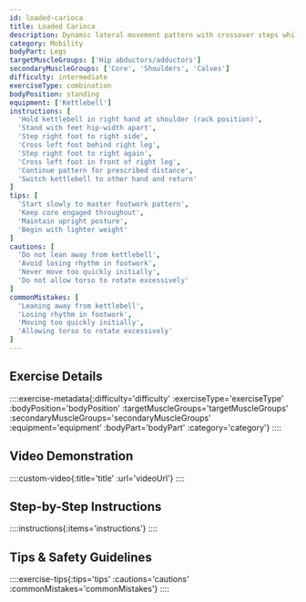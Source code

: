 ```yaml
---
id: loaded-carioca
title: Loaded Carioca
description: Dynamic lateral movement pattern with crossover steps while carrying kettlebell, improving coordination, hip mobility, and lateral chain strength.
category: Mobility
bodyPart: Legs
targetMuscleGroups: ['Hip abductors/adductors']
secondaryMuscleGroups: ['Core', 'Shoulders', 'Calves']
difficulty: intermediate
exerciseType: combination
bodyPosition: standing
equipment: ['Kettlebell']
instructions: [
  'Hold kettlebell in right hand at shoulder (rack position)',
  'Stand with feet hip-width apart',
  'Step right foot to right side',
  'Cross left foot behind right leg',
  'Step right foot to right again',
  'Cross left foot in front of right leg',
  'Continue pattern for prescribed distance',
  'Switch kettlebell to other hand and return'
]
tips: [
  'Start slowly to master footwork pattern',
  'Keep core engaged throughout',
  'Maintain upright posture',
  'Begin with lighter weight'
]
cautions: [
  'Do not lean away from kettlebell',
  'Avoid losing rhythm in footwork',
  'Never move too quickly initially',
  'Do not allow torso to rotate excessively'
]
commonMistakes: [
  'Leaning away from kettlebell',
  'Losing rhythm in footwork',
  'Moving too quickly initially',
  'Allowing torso to rotate excessively'
]
---
```


## Exercise Details

::::exercise-metadata{:difficulty='difficulty' :exerciseType='exerciseType' :bodyPosition='bodyPosition' :targetMuscleGroups='targetMuscleGroups' :secondaryMuscleGroups='secondaryMuscleGroups' :equipment='equipment' :bodyPart='bodyPart' :category='category'}
::::

## Video Demonstration

::::custom-video{:title='title' :url='videoUrl'}
::::

## Step-by-Step Instructions

::::instructions{:items='instructions'}
::::

## Tips & Safety Guidelines

::::exercise-tips{:tips='tips' :cautions='cautions' :commonMistakes='commonMistakes'}
::::

